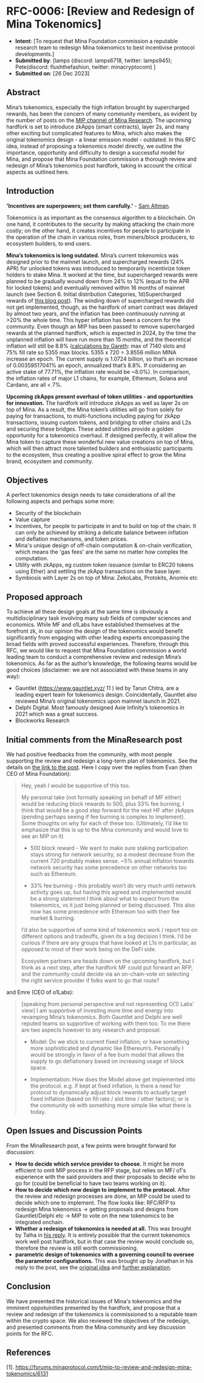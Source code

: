 # RFC-0006: [Review and Redesign of Mina Tokenomics]

- **Intent**: [To request that Mina Foundation commission a reputable research team to redesign Mina tokenomics to best incentivise protocol developments.]
- **Submitted by**: [lamps (discord: lamps6718, twitter: lamps945); Pete(discord: flushthefashion, twitter: minacryptocom) ]
- **Submitted on**: [26 Dec 2023]

## Abstract

Mina’s tokenomics, especially the high inflation brought by supercharged rewards, has been the concern of many community members, as evident by the number of posts on the [MIP channel of Mina Research](https://forums.minaprotocol.com/c/mips-mina-improvement-proposals/24). The upcoming hardfork is set to introduce zkApps (smart contracts), layer 2s, and many other exciting but complicated features to Mina, which also makes the original tokenomics design - a linear emission model - outdated. In this RFC idea, instead of proposing a tokenomics model directly, we outline the importance, opportunity and difficulty to design a successful model for Mina, and propose that Mina Foundation commission a thorough review and redesign of Mina’s tokenomics post hardfork, taking in account the critical aspects as outlined here.

## Introduction

**'Incentives are superpowers; set them carefully.'** - [Sam Altman](https://blog.samaltman.com/what-i-wish-someone-had-told-me).

Tokenomics is as important as the consensus algorithm to a blockchain. On one hand, it contributes to the security by making attacking the chain more costly; on the other hand, it creates incentives for people to participate in the operation of the chain in various roles, from miners/block producers, to ecosystem builders, to end users.

**Mina’s tokenomics is long outdated.** Mina’s current tokenomics was designed prior to the mainnet launch, and supercharged rewards (24% APR) for unlocked tokens was introduced to temporarily incentivize token holders to stake Mina. It worked at the time, but supercharged rewards were planned to be gradually wound down from 24% to 12% (equal to the APR for locked tokens) and eventually removed within 16 months of mainnet launch (see Section 6. Initial distribution Categories, 1d)Supercharged rewards of [this blog post](https://minaprotocol.com/blog/mina-token-distribution-and-supply)). The winding down of supercharged rewards did not get implemented, though, as the hardfork of smart contract was delayed by almost two years, and the inflation has been continuously running at >20% the whole time. This hyper inflation has been a concern for the community. Even though an MIP has been passed to remove supercharged rewards at the planned hardfork, which is expected in 2024, by the time the unplanned inflation will have run more than 15 months, and the theoretical inflation will still be 8.8% ([calculations by Gareth](https://forums.minaprotocol.com/t/mip-to-review-and-redesign-mina-tokenomics/6131/6): max of 7140 slots and 75% fill rate so 5355 max blocks. 5355 x 720 = 3.8556 million MINA increase an epoch. The current supply is 1.0724 billion, so that’s an increase of 0.00359517041% an epoch, annualized that’s 8.8%. If considering an active stake of 77.71%, the inflation rate would be ~8.0%). In comparison, the inflation rates of major L1 chains, for example, Ethereum, Solana and Cardano, are all < 7%.

**Upcoming zkApps present overhaul of token utilities - and opportunities for innovation.** The hardfork will introduce zkApps as well as layer 2s on top of Mina. As a result, the Mina token’s utilities will go from solely for paying for transactions, to multi-functions including paying for zkApp transactions, issuing custom tokens, and bridging to other chains and L2s and securing these bridges. These added utilities provide a golden opportunity for a tokenomics overhaul. If designed perfectly, it will allow the Mina token to capture these wonderful new value creations on top of Mina, which will then attract more talented builders and enthusiastic participants to the ecosystem, thus creating a positive spiral effect to grow the Mina brand, ecosystem and community.

## Objectives
A perfect tokenomics design needs to take considerations of all the following aspects and perhaps some more:

- Security of the blockchain
- Value capture
- Incentives, for people to participate in and to build on top of the chain. It can only be achieved by striking a delicate balance between inflation and deflation mechanisms, and token prices.
- Mina's unique design of off-chain computation & on-chain verification, which means the 'gas fees' are the same no matter how complex the computation.
- Utility with zkApps, eg custom token issuance (similar to ERC20 tokens using Ether) and settling the zkApp transactions on the base layer. 
- Symbiosis with Layer 2s on top of Mina: ZekoLabs, Protokits, Anomix etc

## Proposed approach
To achieve all these design goals at the same time is obviously a multidisciplinary task involving many sub fields of computer sciences and economics. While MF and o1Labs have established themselves at the forefront zk, in our opinion the design of the tokenomics would benefit significantly from engaging with other leading experts encompassing the broad fields with proved successful experiences. Therefore, through this RFC, we would like to request that Mina Foundation commission a world leading team to conduct a comprehensive review and redesign Mina’s tokenomics. As far as the author’s knowledge, the following teams would be good choices (disclaimer: we are not associated with these teams in any way):

- Gauntlet (https://www.gauntlet.xyz/ 11 ) led by Tarun Chitra, are a leading expert team for tokenomics design. Coincidentally, Gauntlet also reviewed Mina’s original tokenomics upon mainnet launch in 2021.
- Delphi Digital. Most famously designed Axie Infinity’s tokenomics in 2021 which was a great success.
- Blockworks Research

## Initial comments from the MinaResearch post

We had positive feedbacks from the community, with most people supporting the review and redesign a long-term plan of tokenomics. See the details on [the link to the post](https://forums.minaprotocol.com/t/mip-to-review-and-redesign-mina-tokenomics/6131). Here I copy over the replies from Evan (then CEO of Mina Foundation):

>Hey, yeah I would be supportive of this too.
>
>My personal take (not formally speaking on behalf of MF either) would be reducing block rewards to 500, plus 33% fee burning, I think that would be a good step forward for the next HF after zkApps (pending perhaps seeing if fee burning is complex to implement). Some thoughts on why for each of these too. (Ultimately, I’d like to emphasize that this is up to the Mina community and would love to see an MIP on it)
>
> - 500 block reward - We want to make sure staking participation stays strong for network security, so a modest decrease from the current 720 probably makes sense. ~5% annual inflation towards network security has some precedence on other networks too such as Ethereum.
>
> - 33% fee burning - this probably won’t do very much until network activity goes up, but having this agreed and implemented would be a strong statement I think about what to expect from the tokenomics, vs it just being planned or being discussed. This also now has some precedence with Ethereum too with their fee market & burning.
>
>I’d also be supportive of some kind of tokenomics work / report too on different options and tradeoffs, given its a big decision I think. I’d be curious if there are any groups that have looked at L1s in particular, as opposed to most of their work being on the DeFi side.
>
>Ecosystem partners are heads down on the upcoming hardfork, but I think as a next step, after the hardfork MF could put forward an RFP, and the community could decide via an on-chain-vote on selecting the right service provider if folks want to go that route?

and Emre (CEO of o1Labs):

>[speaking from personal perspective and not representing O(1) Labs’ view]
>I am supportive of investing more time and energy into revamping Mina’s tokenomics. Both Gauntlet and Delphi are well reputed teams so supportive of working with them too. To me there are two aspects however to any research and proposal:
>
> - Model: Do we stick to current fixed inflation; or have something more sophisticated and dynamic like Ethereum’s. Personally I would be strongly in favor of a fee burn model that allows the supply to go deflationary based on increasing usage of block space.
>
> - Implementation: How does the Model above get implemented into the protocol. e.g. if kept at fixed inflation, is there a need for protocol to dynamically adjust block rewards to actually target fixed inflation (based on fill rate / slot time / other factors); or is the community ok with something more simple like what there is today.

## Open Issues and Discussion Points

From the MinaResearch post, a few points were brought forward for discussion: 

- **How to decide which service provider to choose.** It might be more efficient to omit MIP process in the RFP stage, but relies on MF/ o1's experience with the said providers and their proposals to decide who to go for (could be beneficial to have two teams working on it). 
- **How to decide which new design to implement to the protocol.** After the review and redesign processes are done, an MIP could be used to decide which one to implement. The flow looks like: RFC/RFP to redesign Mina tokenomics → getting proposals and designs from Gauntlet/Delphi etc → MIP to vote on the new tokenomics to be integrated onchain. 
- **Whether a redesign of tokenomics is needed at all.** This was brought by Talha in [his reply](https://forums.minaprotocol.com/t/mip-to-review-and-redesign-mina-tokenomics/6131/13). It is entirely possible that the current tokenomics work well post hardfork, but in that case the review would conclude so, therefore the review is still worth commissioning.
- **parametric design of tokenomics with a governing council to oversee the parameter configurations.** This was brought up by Jonathan in his reply to the post, see the [original idea](https://forums.minaprotocol.com/t/mip-to-review-and-redesign-mina-tokenomics/6131/18) and [further explanation](https://forums.minaprotocol.com/t/mip-to-review-and-redesign-mina-tokenomics/6131/22).  

## Conclusion

We have presented the historical issues of Mina's tokenomics and the imminent oppotuinities presented by the hardfork, and propose that a review and redesign of the tokenomics is commissioned to a reputable team within the crypto space. We also reviewed the objectives of the redesign, and presented comments from the Mina community and key discussion points for the RFC. 


## References

[1]. https://forums.minaprotocol.com/t/mip-to-review-and-redesign-mina-tokenomics/6131
